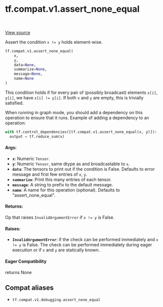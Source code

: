<div itemscope itemtype="http://developers.google.com/ReferenceObject">
<meta itemprop="name" content="tf.compat.v1.assert_none_equal" />
<meta itemprop="path" content="Stable" />
</div>

# tf.compat.v1.assert_none_equal

<!-- Insert buttons and diff -->

<table class="tfo-notebook-buttons tfo-api" align="left">
</table>

<a target="_blank" href="/code/stable/tensorflow/python/ops/check_ops.py">View source</a>



Assert the condition `x != y` holds element-wise.

``` python
tf.compat.v1.assert_none_equal(
    x,
    y,
    data=None,
    summarize=None,
    message=None,
    name=None
)
```



<!-- Placeholder for "Used in" -->

This condition holds if for every pair of (possibly broadcast) elements
`x[i]`, `y[i]`, we have `x[i] != y[i]`.
If both `x` and `y` are empty, this is trivially satisfied.

When running in graph mode, you should add a dependency on this operation
to ensure that it runs. Example of adding a dependency to an operation:

```python
with tf.control_dependencies([tf.compat.v1.assert_none_equal(x, y)]):
  output = tf.reduce_sum(x)
```

#### Args:


* <b>`x`</b>:  Numeric `Tensor`.
* <b>`y`</b>:  Numeric `Tensor`, same dtype as and broadcastable to `x`.
* <b>`data`</b>:  The tensors to print out if the condition is False.  Defaults to
  error message and first few entries of `x`, `y`.
* <b>`summarize`</b>: Print this many entries of each tensor.
* <b>`message`</b>: A string to prefix to the default message.
* <b>`name`</b>: A name for this operation (optional).  Defaults to "assert_none_equal".


#### Returns:

Op that raises `InvalidArgumentError` if `x != y` is False.




#### Raises:


* <b>`InvalidArgumentError`</b>: if the check can be performed immediately and
  `x != y` is False. The check can be performed immediately during 
  eager execution or if `x` and `y` are statically known.

#### Eager Compatibility
returns None



## Compat aliases

* `tf.compat.v1.debugging.assert_none_equal`

